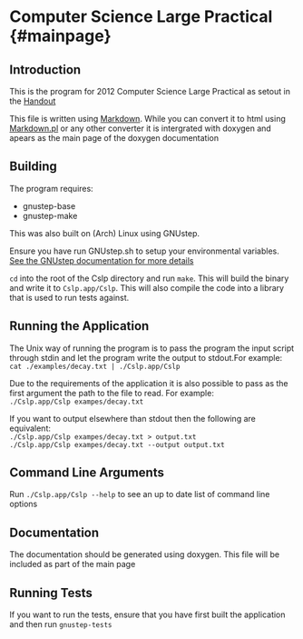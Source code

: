 Computer Science Large Practical                         {#mainpage}
================================

Introduction
------------
This is the program for 2012 Computer Science Large Practical as setout in the [Handout](http://www.inf.ed.ac.uk/teaching/courses/cslp/coursework/CSLP-2012.pdf)


This file is written using [Markdown](http://daringfireball.net/projects/markdown/).
While you can convert it to html using [Markdown.pl](http://daringfireball.net/projects/markdown/) or any other converter
it is intergrated with doxygen and apears as the main page of the doxygen documentation

Building
------------
The program requires:

* gnustep-base
* gnustep-make

This was also built on (Arch) Linux using GNUstep.

Ensure you have run GNUstep.sh to setup your environmental variables.
[See the GNUstep documentation for more details](http://www.gnustep.org/resources/documentation/User/GNUstep/gnustep-howto_4.html)

`cd` into the root of the Cslp directory and run `make`. This will build the binary and write it to  `Cslp.app/Cslp`.
This will also compile the code into a library that is used to run tests against.

Running the Application
-----------------------
The Unix way of running the program is to pass the program the input script
through stdin and let the program write the output to stdout.For example:  
`cat ./examples/decay.txt | ./Cslp.app/Cslp`

Due to the requirements of the application it is also possible to pass as the first argument
the path to the file to read. For example:  
`./Cslp.app/Cslp exampes/decay.txt`

If you want to output elsewhere than stdout then the following are equivalent:  
`./Cslp.app/Cslp exampes/decay.txt > output.txt`  
`./Cslp.app/Cslp exampes/decay.txt --output output.txt`

Command Line Arguments
-----------------------
Run `./Cslp.app/Cslp --help` to see an up to date list of command line options

Documentation
-------------
The documentation should be generated using doxygen. This file will be included as part of
the main page

Running Tests
-------------
If you want to run the tests, ensure that you have first built the application and then run `gnustep-tests`

